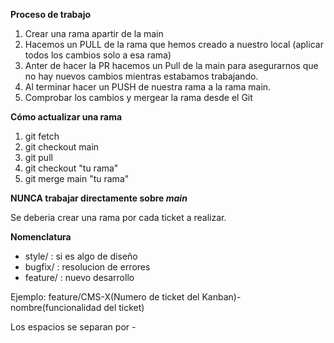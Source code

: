 **Proceso de trabajo**
  1. Crear una rama apartir de la main
  2. Hacemos un PULL de la rama que hemos creado a nuestro local (aplicar todos los cambios solo a esa rama)
  3. Anter de hacer la PR hacemos un Pull de la main para asegurarnos que no hay nuevos cambios mientras estabamos trabajando.
  4. Al terminar hacer un PUSH de nuestra rama a la rama main.
  5. Comprobar los cambios y mergear la rama desde el Git

**Cómo actualizar una rama**
  1. git fetch
  2. git checkout main
  3. git pull
  4. git checkout "tu rama"
  5. git merge main "tu rama"

**NUNCA trabajar directamente sobre *main***

Se deberia crear una rama por cada ticket a realizar.

**Nomenclatura**

- style/ : si es algo de diseño
- bugfix/ : resolucion de errores
- feature/ : nuevo desarrollo

Ejemplo: feature/CMS-X(Numero de ticket del Kanban)-nombre(funcionalidad del ticket)

Los espacios se separan por -
